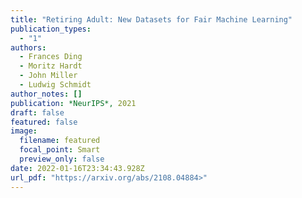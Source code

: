 ```yaml
---
title: "Retiring Adult: New Datasets for Fair Machine Learning"
publication_types:
  - "1"
authors:
  - Frances Ding
  - Moritz Hardt
  - John Miller
  - Ludwig Schmidt
author_notes: []
publication: *NeurIPS*, 2021
draft: false
featured: false
image:
  filename: featured
  focal_point: Smart
  preview_only: false
date: 2022-01-16T23:34:43.928Z
url_pdf: "https://arxiv.org/abs/2108.04884>"
---
```

